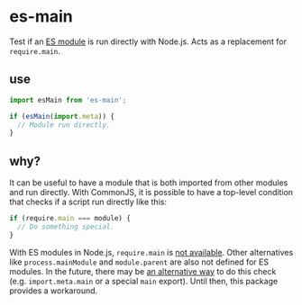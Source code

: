 # es-main

Test if an [ES module](https://nodejs.org/api/esm.html) is run directly with Node.js.  Acts as a replacement for `require.main`.

## use

```js
import esMain from 'es-main';

if (esMain(import.meta)) {
  // Module run directly.
}
```

## why?

It can be useful to have a module that is both imported from other modules and run directly.  With CommonJS, it is possible to have a top-level condition that checks if a script run directly like this:

```js
if (require.main === module) {
  // Do something special.
}
```

With ES modules in Node.js, `require.main` is [not available](https://nodejs.org/dist/latest-v14.x/docs/api/esm.html#esm_no_require_exports_module_exports_filename_dirname).  Other alternatives like `process.mainModule` and `module.parent` are also not defined for ES modules.  In the future, there may be [an alternative way](https://github.com/nodejs/modules/issues/274) to do this check (e.g. `import.meta.main` or a special `main` export).  Until then, this package provides a workaround.
